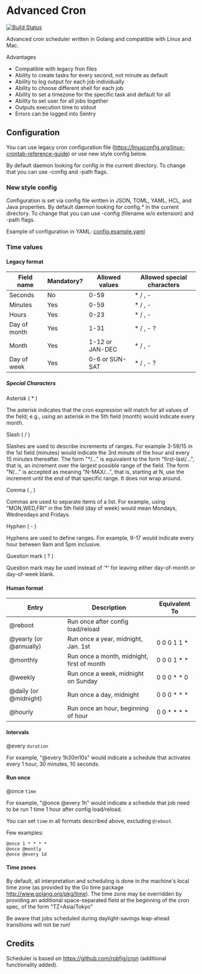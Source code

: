 # Advanced Cron
[![Build Status](https://travis-ci.org/UPDG/AdvancedCron.svg?branch=master)](https://travis-ci.org/UPDG/AdvancedCron)

Advanced cron scheduler written in Golang and compatible with Linux and Mac.

Advantages
* Compatible with legacy fron files
* Ability to create tasks for every second, not minute as default
* Ability to log output for each job individually
* Ability to choose different shell for each job
* Ability to set a timezone for the specific task and default for all
* Ability to set user for all jobs together
* Outputs execution time to stdout
* Errors can be logged into Sentry

## Configuration

You can use legacy cron configuration file (https://linuxconfig.org/linux-crontab-reference-guide)
or use new style config below.

By default daemon looking for config in the current directory.
To change that you can use -config and -path flags.

### New style config

Configuration is set via config file written in JSON, TOML, YAML, HCL, and Java properties.
By default daemon looking for config.* in the current directory.
To change that you can use -config (filename w/o extension) and -path flags.

Example of configuration in YAML: [config.example.yaml](config.example.yaml)

### Time values

#### Legacy format

Field name   | Mandatory? | Allowed values  | Allowed special characters
----------   | ---------- | --------------  | --------------------------
Seconds      | No         | 0-59            | * / , -
Minutes      | Yes        | 0-59            | * / , -
Hours        | Yes        | 0-23            | * / , -
Day of month | Yes        | 1-31            | * / , - ?
Month        | Yes        | 1-12 or JAN-DEC | * / , -
Day of week  | Yes        | 0-6 or SUN-SAT  | * / , - ?


##### Special Characters

Asterisk ( * )

The asterisk indicates that the cron expression will match for all values of the
field; e.g., using an asterisk in the 5th field (month) would indicate every
month.

Slash ( / )

Slashes are used to describe increments of ranges. For example 3-59/15 in the
1st field (minutes) would indicate the 3rd minute of the hour and every 15
minutes thereafter. The form "*\/..." is equivalent to the form "first-last/...",
that is, an increment over the largest possible range of the field.  The form
"N/..." is accepted as meaning "N-MAX/...", that is, starting at N, use the
increment until the end of that specific range.  It does not wrap around.

Comma ( , )

Commas are used to separate items of a list. For example, using "MON,WED,FRI" in
the 5th field (day of week) would mean Mondays, Wednesdays and Fridays.

Hyphen ( - )

Hyphens are used to define ranges. For example, 9-17 would indicate every
hour between 9am and 5pm inclusive.

Question mark ( ? )

Question mark may be used instead of '*' for leaving either day-of-month or
day-of-week blank.


#### Human format

Entry                  | Description                                | Equivalent To
-----                  | -----------                                | -------------
@reboot                | Run once after config load/reload          | 
@yearly (or @annually) | Run once a year, midnight, Jan. 1st        | 0 0 0 1 1 *
@monthly               | Run once a month, midnight, first of month | 0 0 0 1 * *
@weekly                | Run once a week, midnight on Sunday        | 0 0 0 * * 0
@daily (or @midnight)  | Run once a day, midnight                   | 0 0 0 * * *
@hourly                | Run once an hour, beginning of hour        | 0 0 * * * *

#### Intervals

@every `duration`

For example, "@every 1h30m10s" would indicate a schedule that activates every
1 hour, 30 minutes, 10 seconds.

#### Run once

@once `time`

For example, "@once @every 1h" would indicate a schedule that job need to be 
run 1 time 1 hour after config load/reload.

You can set `time` in all formats described above, excluding `@reboot`.

Few examples:
```
@once 1 * * * *
@once @montly
@once @every 1d
```

#### Time zones

By default, all interpretation and scheduling is done in the machine's local
time zone (as provided by the Go time package http://www.golang.org/pkg/time).
The time zone may be overridden by providing an additional space-separated field
at the beginning of the cron spec, of the form "TZ=Asia/Tokyo"

Be aware that jobs scheduled during daylight-savings leap-ahead transitions will
not be run!

## Credits

Scheduler is based on https://github.com/robfig/cron (additional functionality added).